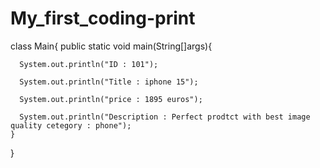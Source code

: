# My_first_coding-print

class Main{
    public static void main(String[]args){
    
      System.out.println("ID : 101");
      
      System.out.println("Title : iphone 15");
      
      System.out.println("price : 1895 euros");
      
      System.out.println("Description : Perfect prodtct with best image quality cetegory : phone");
    }
}
